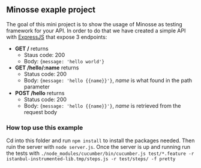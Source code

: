 ## Minosse exaple project
The goal of this mini project is to show the usage of Minosse as testing framework for your API.
In order to do that we have created a simple API with [ExpressJS](http://expressjs.com/) that expose
3 endpoints:

* **GET /** returns
    * Staus code: 200
    * Body: `{message: 'hello world'}`
* **GET /hello/:name** returns
    * Status code: 200
    * Body: `{message: 'hello {{name}}'}`, *name* is what found in the path parameter
* **POST /hello** returns
    * Status code: 200
    * Body: `{message: 'hello {{name}}'}`, *name* is retrieved from the request body

### How top use this example
Cd into this folder and run `npm install` to install the packages needed. Then ruin the server with
`node server.js`. Once the server is up and running run the tests with
`./node_modules/cucumber/bin/cucumber.js test/*.feature -r istanbul-instrumented-lib.tmp/steps.js -r test/steps/ -f pretty`
